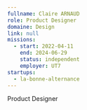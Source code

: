 ```yaml
---
fullname: Claire ARNAUD
role: Product Designer
domaine: Design
link: null
missions:
  - start: 2022-04-11
    end: 2024-06-29
    status: independent
    employer: UT7
startups:
  - la-bonne-alternance
---
```


Product Designer
